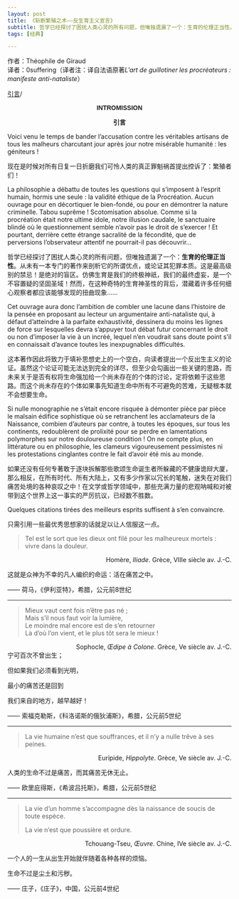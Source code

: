 ```yaml
---
layout: post
title: 《斩断繁殖之术——反生育主义宣言》
subtitle: 哲学已经探讨了困扰人类心灵的所有问题，但唯独遗漏了一个：生育的伦理正当性。
tags: [经典]

---
```

作者：Théophile de Giraud<br>
译者：0suffering（译者注：译自法语原著*L’art de guillotiner les procréateurs : manifeste anti-nataliste*）

<a href="#intro">引言</a>/



<p style="text-align: center; font-family: 'Arial', sans-serif; font-weight: bold;">INTROMISSION</p>
<p id="intro" style="text-align: center; font-family: 'SimHei', sans-serif; font-weight: bold;">引言</p>

Voici venu le temps de bander l’accusation contre les véritables artisans de tous les malheurs charcutant jour après jour notre misérable humanité : les géniteurs !

现在是时候对所有日复一日折磨我们可怜人类的真正罪魁祸首提出控诉了：繁殖者们！

La philosophie a débattu de toutes les questions qui s’imposent à l’esprit humain, hormis une seule : la validité éthique de la Procréation. Aucun ouvrage pour en décortiquer le bien-fondé, ou pour en démontrer la nature criminelle. Tabou suprême ! Scotomisation absolue. Comme si la procréation était notre ultime idole, notre illusion caudale, le sanctuaire blindé où le questionnement semble n’avoir pas le droit de s’exercer ! Et pourtant, derrière cette étrange sacralité de la fécondité, que de perversions l’observateur attentif ne pourrait-il pas découvrir…

哲学已经探讨了困扰人类心灵的所有问题，但唯独遗漏了一个：**生育的伦理正当性**。从未有一本专门的著作来剖析它的所谓优点，或论证其犯罪本质。这是最高级别的禁忌！是绝对的盲区。仿佛生育是我们的终极神祇，我们的最终虚妄，是一个不容置疑的坚固圣域！然而，在这种奇特的生育神圣性的背后，潜藏着许多任何细心观察者都应该能够发现的扭曲现象……

Cet ouvrage aura donc l’ambition de combler une lacune dans l’histoire de la pensée en proposant au lecteur un argumentaire anti-nataliste qui, à défaut d’atteindre à la parfaite exhaustivité, dessinera du moins les lignes de force sur lesquelles devra s’appuyer tout débat futur concernant le droit ou non d’imposer la vie à un incréé, lequel n’en voudrait sans doute point s’il en connaissait d’avance toutes les inexpugnables difficultés.

这本著作因此将致力于填补思想史上的一个空白，向读者提出一个反出生主义的论证。虽然这个论证可能无法达到完全的详尽，但至少会勾画出一些关键的思路，而未来关于是否有权将生命强加给一个尚未存在的个体的讨论，定将依赖于这些思路。而这个尚未存在的个体如果事先知道生命中所有不可避免的苦难，无疑根本就不会想要生命。

Si nulle monographie ne s’était encore risquée à démonter pièce par pièce le malsain édifice sophistique où se retranchent les acclamateurs de la Naissance, combien d’auteurs par contre, à toutes les époques, sur tous les continents, redoublèrent de prolixité pour se perdre en lamentations polymorphes sur notre douloureuse condition ! On ne compte plus, en littérature ou en philosophie, les clameurs vigoureusement pessimistes ni les protestations cinglantes contre le fait d’avoir été mis au monde.

如果还没有任何专著敢于逐块拆解那些歌颂生命诞生者所躲藏的不健康诡辩大厦，那么相反，在所有时代、所有大陆上，又有多少作家以冗长的笔触，迷失在对我们痛苦处境的各种哀叹之中！在文学或哲学领域中，那些充满力量的悲观呐喊和对被带到这个世界上这一事实的严厉抗议，已经数不胜数。

Quelques citations tirées des meilleurs esprits suffisent à s’en convaincre.

只需引用一些最优秀思想家的话就足以让人信服这一点。

> Tel est le sort que les dieux ont filé pour les malheureux mortels : vivre dans la douleur.

<div style="text-align: right;">
Homère, <i>Iliade</i>. Grèce, VIIIe siècle av. J.-C.
</div>

这就是众神为不幸的凡人编织的命运：活在痛苦之中。

—— 荷马，《伊利亚特》，希腊，公元前8世纪



------



> Mieux vaut cent fois n’être pas né ; <br>
> Mais s’il nous faut voir la lumière, <br>
> Le moindre mal encore est de s’en retourner <br>
> Là d’où l’on vient, et le plus tôt sera le mieux !

<div style="text-align: right;">
Sophocle, <i>Œdipe à Colone</i>. Grèce, Ve siècle av. J.-C.
</div>
宁可百次不曾出生； 

但如果我们必须看到光明， 

最小的痛苦还是回到 

我们来自的地方，越早越好！

—— 索福克勒斯，《科洛诺斯的俄狄浦斯》，希腊，公元前5世纪



------



> La vie humaine n’est que souffrances, et il n’y a nulle trêve à ses peines.

<div style="text-align: right;">
Euripide, <i>Hippolyte</i>. Grèce, Ve siècle av. J.-C.
</div>

人类的生命不过是痛苦，而其痛苦无休无止。

—— 欧里庇得斯，《希波吕托斯》，希腊，公元前5世纪



------

> La vie d’un homme s’accompagne dès la naissance de soucis de toute espèce.
>
> La vie n’est que poussière et ordure.

<div style="text-align: right;">
Tchouang-Tseu, <i>Œuvre</i>. Chine, IVe siècle av. J.-C.
</div>

一个人的一生从出生开始就伴随着各种各样的烦恼。 

生命不过是尘土和污秽。

—— 庄子，《庄子》，中国，公元前4世纪







